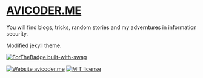 # [AVICODER.ME](https://avicoder.me)

You will find blogs, tricks, random stories and my adverntures in information security.

Modified jekyll theme.

[![ForTheBadge built-with-swag](http://ForTheBadge.com/images/badges/built-with-swag.svg)](https://GitHub.com/Naereen/)

[![Website avicoder.me](https://img.shields.io/website-up-down-green-red/http/shields.io.svg)](https://avicoder.me/)
[![MIT license](https://img.shields.io/badge/License-MIT-blue.svg)](https://lbesson.mit-license.org/) 
